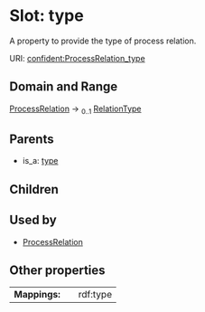 
# Slot: type


A property to provide the type of process relation.

URI: [confident:ProcessRelation_type](https://raw.githubusercontent.com/TIBHannover/ConfIDent_schema/main/src/linkml/confident_schema.yaml#ProcessRelation_type)


## Domain and Range

[ProcessRelation](ProcessRelation.md) &#8594;  <sub>0..1</sub> [RelationType](RelationType.md)

## Parents

 *  is_a: [type](type.md)

## Children


## Used by

 * [ProcessRelation](ProcessRelation.md)

## Other properties

|  |  |  |
| --- | --- | --- |
| **Mappings:** | | rdf:type |


